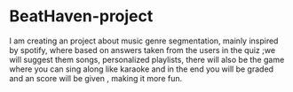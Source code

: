 # BeatHaven-project
I am creating an project about music genre segmentation, mainly inspired by spotify, where based on answers taken from the users in the quiz ;we will suggest them songs, personalized playlists, there will also be the game where you can sing along like karaoke and in the end you will be graded and an score will be given , making it more fun.
